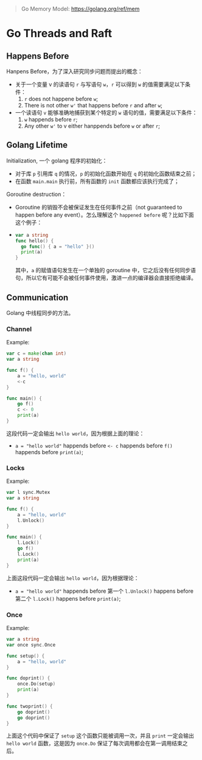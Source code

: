 > Go Memory Model: https://golang.org/ref/mem

# Go Threads and Raft

## Happens Before

Hanpens Before，为了深入研究同步问题而提出的概念：

- 关于一个变量 v 的读语句 `r` 与写语句 `w`，`r` 可以得到 `w` 的值需要满足以下条件：
  1. `r` does not happene before `w`;
  2. There is not other `w'` that happens before `r` and after `w`;
- 一个读语句 `v` 能够准确地捕获到某个特定的 `w` 语句的值，需要满足以下条件：
  1. `w` happends before `r`;
  2. Any other `w'` to v either hanppends before `w` or after `r`;

## Golang Lifetime

Initialization, 一个 golang 程序的初始化：

- 对于库 `p` 引用库 `q` 的情况，`p` 的初始化函数开始在 `q` 的初始化函数结束之前；
- 在函数 `main.main` 执行前，所有函数的 `init` 函数都应该执行完成了；

Goroutine destruction：

- Goroutine 的销毁不会被保证发生在任何事件之前（not guaranteed to happen before any event）。怎么理解这个 `happened before` 呢？比如下面这个例子：

- ```go
  var a string
  func hello() {
  	go func() { a = "hello" }()
  	print(a)
  }
  ```

  其中，`a` 的赋值语句发生在一个单独的 goroutine 中，它之后没有任何同步语句，所以它有可能不会被任何事件使用，激进一点的编译器会直接拒绝编译。

## Communication

Golang 中线程同步的方法。

### Channel

Example:

```go
var c = make(chan int)
var a string

func f() {
	a = "hello, world"
	<-c
}

func main() {
	go f()
	c <- 0
	print(a)
}
```

这段代码一定会输出 `hello world`，因为根据上面的理论：

- `a = "hello world"` happends before `<- c` happends before `f()` happends before `print(a)`;

### Locks

Example:

```go
var l sync.Mutex
var a string

func f() {
	a = "hello, world"
	l.Unlock()
}

func main() {
	l.Lock()
	go f()
	l.Lock()
	print(a)
}
```

上面这段代码一定会输出 `hello world`，因为根据理论：

- `a = "hello world"` happends before 第一个 `l.Unlock()` happens before 第二个 `l.Lock()` happens before `print(a)`;

### Once

Example:

```go
var a string
var once sync.Once

func setup() {
	a = "hello, world"
}

func doprint() {
	once.Do(setup)
	print(a)
}

func twoprint() {
	go doprint()
	go doprint()
}
```

上面这个代码中保证了 `setup` 这个函数只能被调用一次，并且 `print` 一定会输出 `hello world` 函数，这是因为 `once.Do` 保证了每次调用都会在第一调用结束之后。

